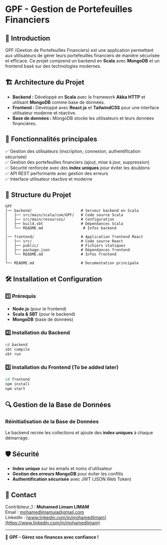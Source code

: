 # GPF - Gestion de Portefeuilles Financiers

## 📌 Introduction
GPF (Gestion de Portefeuilles Financiers) est une application permettant aux utilisateurs de gérer leurs portefeuilles financiers de manière sécurisée et efficace. Ce projet comprend un backend en **Scala** avec **MongoDB** et un frontend basé sur des technologies modernes.

## 🏗️ Architecture du Projet
- **Backend :** Développé en **Scala** avec le framework **Akka HTTP** et utilisant **MongoDB** comme base de données.
- **Frontend :** Développé avec **React.js** et **TailwindCSS** pour une interface utilisateur moderne et réactive.
- **Base de données :** MongoDB stocke les utilisateurs et leurs données financières.

## 🚀 Fonctionnalités principales
✅ Gestion des utilisateurs (inscription, connexion, authentification sécurisée)  
✅ Gestion des portefeuilles financiers (ajout, mise à jour, suppression)  
✅ Sécurité renforcée avec des **index uniques** pour éviter les doublons  
✅ API REST performante avec gestion des erreurs  
✅ Interface utilisateur réactive et moderne  

## 📂 Structure du Projet
```
GPF
│── backend/                      # Serveur backend en Scala
│   ├── src/main/scala/com/GPF/   # Code source Scala
│   ├── src/main/resources/       # Configuration
│   ├── build.sbt                 # Dépendances Scala
│   └── README.md                  # Infos backend
│
│── frontend/                     # Application frontend React
│   ├── src/                      # Code source React
│   ├── public/                   # Fichiers statiques
│   ├── package.json              # Dépendances frontend
│   └── README.md                 # Infos frontend
│
└── README.md                     # Documentation principale
```

## 🛠️ Installation et Configuration
### 1️⃣ Prérequis
- **Node.js** (pour le frontend)
- **Scala & SBT** (pour le backend)
- **MongoDB** (base de données)

### 2️⃣ Installation du Backend
```sh
cd backend
sbt compile
sbt run
```

### 3️⃣ Installation du Frontend (To be added later)
```sh
cd frontend
npm install
npm start
```

## 🔍 Gestion de la Base de Données
### Réinitialisation de la Base de Données
Le backend recrée les collections et ajoute des **index uniques** à chaque démarrage.

## 🛡️ Sécurité
- **Index unique** sur les emails et noms d'utilisateur
- **Gestion des erreurs MongoDB** pour éviter les conflits
- **Authentification sécurisée** avec JWT (JSON Web Token)

## 📧 Contact
Contribiteur_1 : **Mohamed Limam LIMAM**  
Email : [mohamedlimamuia@gmail.com](mailto:mohamedlimamua@gmail.com)  
LinkedIn : [www.linkedin.com/in/mohamedlimam](https://www.linkedin.com/in/mohamedlimam)

---
🚀 **GPF - Gérez vos finances avec confiance !**
